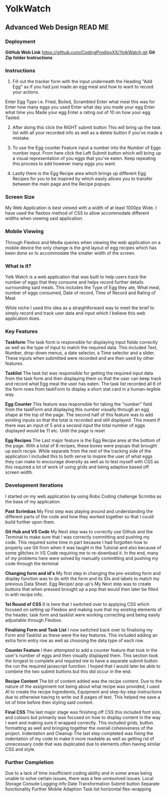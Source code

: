 # YolkWatch

## Advanced Web Design READ ME

### Deployment
**GitHub Web Link**
https://github.com/CodingProdigyXX/YolkWatch.git
**Git Zip folder Instructions**

### Instructions
1) Fill out the tracker form with the input underneath the Heading "Add Egg" as if you had just made an egg meal and how to want to record your actions.
	
Enter Egg Type i.e. Fried, Boiled, Scrambled
Enter what meal this was for
Enter how many eggs you used
Enter what day you made your egg
Enter what time you Made your egg
Enter a rating out of 10 on how your egg Tasted.

2) After doing this click the RIGHT submit button
This will bring up the task list with all your recorded info as well as a delete button if you've made a mistake.

3) To use the Egg counter Feature input a number into the Number of Eggs number input. From here click the Left Submit button which will bring up a visual representation of you eggs that you've eaten. Keep repeating this process to add however many eggs you want.

4) Lastly there is the Egg Recipe area which brings up different Egg Recipes for you to be inspired by which easily allows you to transfer between the main page and the Recipe popups.

### Screen Size
My Web Application is best viewed with a width of at least 1000px Wide. I have used the flexbox method of CSS to allow accommodate different widths when viewing said application.

### Mobile Viewing
Through Flexbox and Media queries when viewing the web application on a mobile device the only change is the grid layout of egg recipes which has been done so to accommodate the smaller width of the screen.

### What is it?
Yolk Watch is a web application that was built to help users track the number of eggs that they consume and helps record further details surrounding said meals. This includes the Type of Egg they ate, What meal, number of eggs consumed, Date of record, Time of Record and Rating of Meal.

While niche I used this idea as a straightforward way to meet the brief to simply record and track user data and input which I believe this web application does.

### Key Features
**Taskform**
The task form is responsible for displaying input fields correctly as well as the type of input to match the required data. This included Text, Number, drop-down menus, a date selector, a Time selector and a slider. These inputs when submitted were recorded and are then used by other features.

**Tasklist**
The task list was responsible for getting the required input data from the task form and then displaying them so that the user can keep track and record what Egg meal the user has eaten. The task list recorded all 6 of the form rows from taskForm to display a short stat card in a human-legible way.

**Egg Counter**
This feature was responsible for taking the "number" field from the taskForm and displaying this number visually through an egg shape at the top of the page. The second half of this feature was to add existing inputs so that the total is recorded and still displayed. This meant if there was an input of 5 and a second input the total number of eggs displayed would be 11 etc. Until the page is reset

**Egg Recipes**
The Last major feature is the Egg Recipe area at the bottom of the page. With a total of 8 recipes, these boxes were popups that brought up each recipe. While separate from the rest of the tracking side of the application I included this to both serve to inspire the user of what eggs they can make to encourage diversity as well as to test myself with CSS as this required a lot of work of using grids and being adaptive based off screen width.

### Development iterations
I started on my web application by using Robs Coding challenge Scrimba as the base of my application. 

**Past Scrimbas**
My First step was playing around and understanding the different parts of the code and how they worked together so that I could build further upon them.

**Git Hub and VS Code**
My Next step was to correctly use Github and the Terminal to make sure that I was correctly committing and pushing my code. This required some time in part because I had forgotten how to properly use Git from when it was taught in the Tutorial and also because of some glitches in VS Code requiring me to re-download it. In the end, many of my problems here were solved by manually committing and pushing my code through the terminal

**Changing form and id's**
My first step in changing the pre-existing form and display function was to do with the form and its IDs and labels to match my previous Data Sheet.
Egg Recipe/ pop up's
My Next step was to create buttons that when pressed brought up a pop that would then later be filled in with recipe info.

**1st Round of CSS**
It is here that I switched over to applying CSS which focused on setting up Flexbox and making sure that my existing elements of the header, task form and tasklist were working correcting and being easily adjustable through Flexbox. 

**Finalising Form and Task List**
I now switched back over to finalising my Form and Tasklist as these were the key features. This included adding an extra form entry row as well as choosing the data type of each row.

**Counter Feature**
I then attempted to add a counter feature that took in the user's number of eggs and then visually displayed them. This section took the longest to complete and required me to have a separate submit button the run the required javascript function. I hoped that I would later be able to combine the two submit buttons but this did occur in the end.

**Recipe Content**
The bit of content added was the recipe content. Due to the nature of the assignment not being about what recipe was provided, I used AI to create the recipe Ingredients, Equipment and step-by-step instructions due to otherwise having to write out 8 pages of text. This helped me save a lot of time before then styling said content.

**Final CSS**
The last major stage was finishing off CSS this included font size, and colours but primarily was focused on how to display content in the way I want and making sure it wrapped correctly. This included grids, button formatting as well and bringing together the overall cohesiveness of the project.
Indentation and Cleanup
The last step completed was fixing the indentation of my code to make it more readable as well as getting rid of unnecessary code that was duplicated due to elements often having similar CSS and style.

### Further Completion
Due to a lack of time insufficient coding ability and in some areas being unable to solve certain issues, there was a few unresolved issues.
Local Storage
Console Logging info
Date Transformation
Submit button Separate functionality
Further Mobile Adaption
Task list horizontal flex-wrapping
